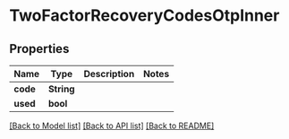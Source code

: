 # TwoFactorRecoveryCodesOtpInner

## Properties

Name | Type | Description | Notes
------------ | ------------- | ------------- | -------------
**code** | **String** |  | 
**used** | **bool** |  | 

[[Back to Model list]](../README.md#documentation-for-models) [[Back to API list]](../README.md#documentation-for-api-endpoints) [[Back to README]](../README.md)


